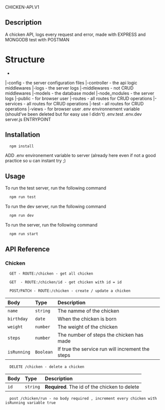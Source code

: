 CHICKEN-API.V1

## Description
A chicken API, logs every request and error, made with EXPRESS and MONGODB test with POSTMAN

# Structure
-
|-config - the server configuration files
|-controller - the api logic middlewares
|-logs - the server logs
|-middlewares - not CRUD middlewares
|-models - the database model
|-node_modules - the server logs
|-public - for browser user 
|-routes - all routes for CRUD operations
|-services - all routes for CRUD operations
|-test - all routes for CRUD operations
|-views - for browser user 
.env environnement variable (should've been deleted but for easy use I didn't)
.env.test
.env.dev
server.js ENTRYPOINT



## Installation

```bash
  npm install
```

ADD .env environement variable to server (already here even if not a good practice so u can instant try ;)

## Usage

To run the test server, run the following command

```bash
  npm run test
```

To run the dev server, run the following command

```bash
  npm run dev
```

To run the server, run the following command

```bash
  npm run start
```

## API Reference

### Chicken

```http
  GET - ROUTE:/chicken - get all chicken
```
```http
  GET  - ROUTE:/chicken/id - get chicken with id = id
```

```http
  POST/PATCH - ROUTE:/chicken - create / update a chicken
```

| Body        | Type      | Description                                      |
| :---------- | :-------- | :----------------------------------------------- |
| `name`      | `string`  | The namme of the chicken                         |
| `birthday`  | `date`    | When the chicken is born                         |
| `weight`    | `number`  | The weight of the chicken                        |
| `steps`     | `number`  | The number of steps the chicken has made         |
| `isRunning` | `Boolean` | If true the service run will increment the steps |


```http
  DELETE /chicken - delete a chicken
```

| Body | Type     | Description                       |
| :--- | :------- | :-------------------------------- |
| `id` | `string` | **Required**. The id of the chicken to delete |

```http
  post /chicken/run - no body required , increment every chicken with isRunning variable true
```
